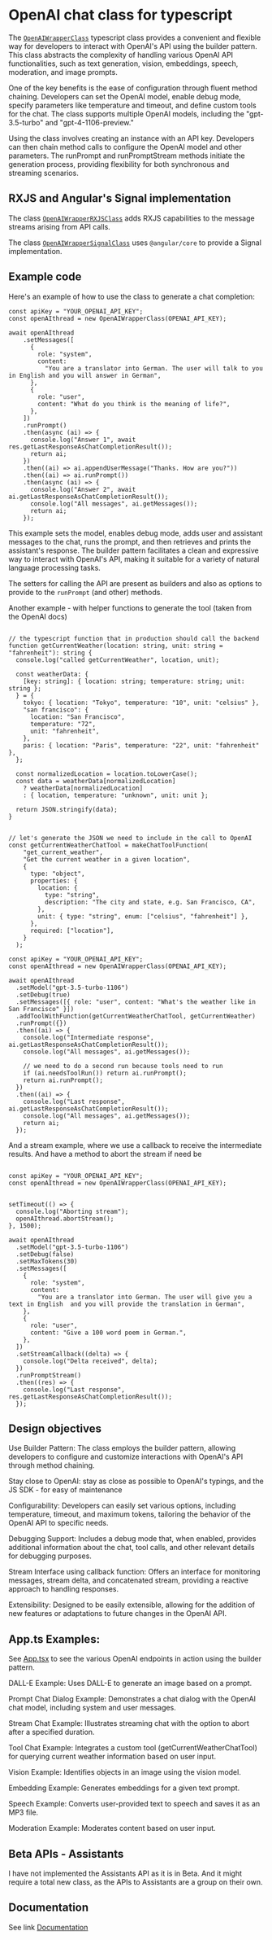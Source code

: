 # OpenAI chat class for typescript

The [`OpenAIWrapperClass`](./openAIwrapper.class.ts) typescript class provides a convenient and flexible way for developers to interact with OpenAI's API using the builder pattern. This class abstracts the complexity of handling various OpenAI API functionalities, such as text generation, vision, embeddings, speech, moderation, and image prompts.

One of the key benefits is the ease of configuration through fluent method chaining. Developers can set the OpenAI model, enable debug mode, specify parameters like temperature and timeout, and define custom tools for the chat. The class supports multiple OpenAI models, including the "gpt-3.5-turbo" and "gpt-4-1106-preview."

Using the class involves creating an instance with an API key. Developers can then chain method calls to configure the OpenAI model and other parameters. The runPrompt and runPromptStream methods initiate the generation process, providing flexibility for both synchronous and streaming scenarios.

## RXJS and Angular's Signal implementation

The class [`OpenAIWrapperRXJSClass`](./openAIwrapperRXJS.class.ts) adds RXJS capabilities to the message streams arising from API calls.

The class [`OpenAIWrapperSignalClass`](./openAIwrapperAngularSignal.class.ts) uses `@angular/core` to provide a Signal implementation.

## Example code

Here's an example of how to use the class to generate a chat completion:

```
const apiKey = "YOUR_OPENAI_API_KEY";
const openAIthread = new OpenAIWrapperClass(OPENAI_API_KEY);

await openAIthread
    .setMessages([
      {
        role: "system",
        content:
          "You are a translator into German. The user will talk to you in English and you will answer in German",
      },
      {
        role: "user",
        content: "What do you think is the meaning of life?",
      },
    ])
    .runPrompt()
    .then(async (ai) => {
      console.log("Answer 1", await res.getLastResponseAsChatCompletionResult());
      return ai;
    })
    .then((ai) => ai.appendUserMessage("Thanks. How are you?"))
    .then((ai) => ai.runPrompt())
    .then(async (ai) => {
      console.log("Answer 2", await ai.getLastResponseAsChatCompletionResult());
      console.log("All messages", ai.getMessages());
      return ai;
    });
```

This example sets the model, enables debug mode, adds user and assistant messages to the chat, runs the prompt, and then retrieves and prints the assistant's response. The builder pattern facilitates a clean and expressive way to interact with OpenAI's API, making it suitable for a variety of natural language processing tasks.

The setters for calling the API are present as builders and also as options to provide to the `runPrompt` (and other) methods.

Another example - with helper functions to generate the tool (taken from the OpenAI docs)

```

// the typescript function that in production should call the backend
function getCurrentWeather(location: string, unit: string = "fahrenheit"): string {
  console.log("called getCurrentWeather", location, unit);

  const weatherData: {
    [key: string]: { location: string; temperature: string; unit: string };
  } = {
    tokyo: { location: "Tokyo", temperature: "10", unit: "celsius" },
    "san francisco": {
      location: "San Francisco",
      temperature: "72",
      unit: "fahrenheit",
    },
    paris: { location: "Paris", temperature: "22", unit: "fahrenheit" },
  };

  const normalizedLocation = location.toLowerCase();
  const data = weatherData[normalizedLocation]
    ? weatherData[normalizedLocation]
    : { location, temperature: "unknown", unit: unit };

  return JSON.stringify(data);
}


// let's generate the JSON we need to include in the call to OpenAI
const getCurrentWeatherChatTool = makeChatToolFunction(
    "get_current_weather",
    "Get the current weather in a given location",
    {
      type: "object",
      properties: {
        location: {
          type: "string",
          description: "The city and state, e.g. San Francisco, CA",
        },
        unit: { type: "string", enum: ["celsius", "fahrenheit"] },
      },
      required: ["location"],
    }
  );

const apiKey = "YOUR_OPENAI_API_KEY";
const openAIthread = new OpenAIWrapperClass(OPENAI_API_KEY);

await openAIthread
  .setModel("gpt-3.5-turbo-1106")
  .setDebug(true)
  .setMessages([{ role: "user", content: "What's the weather like in San Francisco" }])
  .addToolWithFunction(getCurrentWeatherChatTool, getCurrentWeather)
  .runPrompt({})
  .then((ai) => {
    console.log("Intermediate response", ai.getLastResponseAsChatCompletionResult());
    console.log("All messages", ai.getMessages());

    // we need to do a second run because tools need to run
    if (ai.needsToolRun()) return ai.runPrompt();
    return ai.runPrompt();
  })
  .then((ai) => {
    console.log("Last response", ai.getLastResponseAsChatCompletionResult());
    console.log("All messages", ai.getMessages());
    return ai;
  });
```

And a stream example, where we use a callback to receive the intermediate results. And have a method to abort the stream if need be

```

const apiKey = "YOUR_OPENAI_API_KEY";
const openAIthread = new OpenAIWrapperClass(OPENAI_API_KEY);


setTimeout(() => {
  console.log("Aborting stream");
  openAIthread.abortStream();
}, 1500);

await openAIthread
  .setModel("gpt-3.5-turbo-1106")
  .setDebug(false)
  .setMaxTokens(30)
  .setMessages([
    {
      role: "system",
      content:
        "You are a translator into German. The user will give you a text in English  and you will provide the translation in German",
    },
    {
      role: "user",
      content: "Give a 100 word poem in German.",
    },
  ])
  .setStreamCallback((delta) => {
    console.log("Delta received", delta);
  })
  .runPromptStream()
  .then((res) => {
    console.log("Last response", res.getLastResponseAsChatCompletionResult());
  });
```

## Design objectives

Use Builder Pattern: The class employs the builder pattern, allowing developers to configure and customize interactions with OpenAI's API through method chaining.

Stay close to OpenAI: stay as close as possible to OpenAI's typings, and the JS SDK - for easy of maintenance

Configurability: Developers can easily set various options, including temperature, timeout, and maximum tokens, tailoring the behavior of the OpenAI API to specific needs.

Debugging Support: Includes a debug mode that, when enabled, provides additional information about the chat, tool calls, and other relevant details for debugging purposes.

Stream Interface using callback function: Offers an interface for monitoring messages, stream delta, and concatenated stream, providing a reactive approach to handling responses.

Extensibility: Designed to be easily extensible, allowing for the addition of new features or adaptations to future changes in the OpenAI API.

## App.ts Examples:

See [App.tsx](./App.tsx) to see the various OpenAI endpoints in action using the builder pattern.

DALL-E Example:
Uses DALL-E to generate an image based on a prompt.

Prompt Chat Dialog Example:
Demonstrates a chat dialog with the OpenAI chat model, including system and user messages.

Stream Chat Example:
Illustrates streaming chat with the option to abort after a specified duration.

Tool Chat Example:
Integrates a custom tool (getCurrentWeatherChatTool) for querying current weather information based on user input.

Vision Example:
Identifies objects in an image using the vision model.

Embedding Example:
Generates embeddings for a given text prompt.

Speech Example:
Converts user-provided text to speech and saves it as an MP3 file.

Moderation Example:
Moderates content based on user input.

## Beta APIs - Assistants

I have not implemented the Assistants API as it is in Beta. And it might require a total new class, as the APIs to Assistants are a group on their own.

## Documentation

See link [Documentation](./docs)
